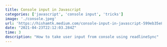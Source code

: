 ```yaml
---
title: Console input in Javascript
categories: ['javascript', 'console input', 'tricks']
image: './console.jpeg'
url: 'https://hishamtk.medium.com/console-input-in-javascript-599eb35e899c'
date: "2021-04-23T22:12:03.284Z"
time: 3
description: "How to take user input from console using readlineSync"
---
```

